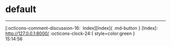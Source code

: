 <!---ID: note-19072023-151456--->
# __default__
----


[:octicons-comment-discussion-16:&nbsp; Index][Index]{ .md-button }
[Index]: http://127.0.0.1:8000/
:octicons-clock-24:{ style=color:green }  
15:14:56  
<!--- ID: [default](week-29072023.md) --->
<!--- IDW: (/home/wz/wz-notes/docs/week-29072023.md)(note-19072023-151456.md) --->
